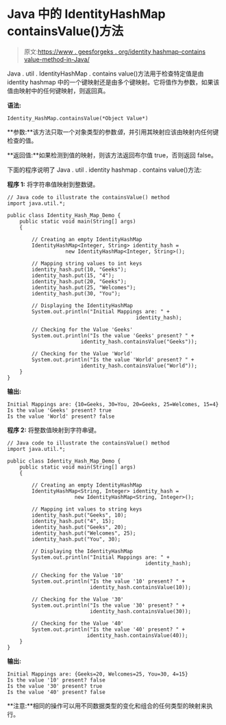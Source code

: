 # Java 中的 IdentityHashMap containsValue()方法

> 原文:[https://www . geesforgeks . org/identity hashmap-contains value-method-in-Java/](https://www.geeksforgeeks.org/identityhashmap-containsvalue-method-in-java/)

Java . util . IdentityHashMap . contains value()方法用于检查特定值是由 identity hashmap 中的一个键映射还是由多个键映射。它将值作为参数，如果该值由映射中的任何键映射，则返回真。

**语法:**

```
Identity_HashMap.containsValue(*Object Value*)
```

**参数:**该方法只取一个对象类型的参数*值*，并引用其映射应该由映射内任何键检查的值。

**返回值:**如果检测到值的映射，则该方法返回布尔值 true，否则返回 false。

下面的程序说明了 Java . util . identity hashmap . contains value()方法:

**程序 1:** 将字符串值映射到整数键。

```
// Java code to illustrate the containsValue() method
import java.util.*;

public class Identity_Hash_Map_Demo {
    public static void main(String[] args)
    {

        // Creating an empty IdentityHashMap
        IdentityHashMap<Integer, String> identity_hash = 
                   new IdentityHashMap<Integer, String>();

        // Mapping string values to int keys
        identity_hash.put(10, "Geeks");
        identity_hash.put(15, "4");
        identity_hash.put(20, "Geeks");
        identity_hash.put(25, "Welcomes");
        identity_hash.put(30, "You");

        // Displaying the IdentityHashMap
        System.out.println("Initial Mappings are: " +
                                          identity_hash);

        // Checking for the Value 'Geeks'
        System.out.println("Is the value 'Geeks' present? " + 
                        identity_hash.containsValue("Geeks"));

        // Checking for the Value 'World'
        System.out.println("Is the value 'World' present? " + 
                        identity_hash.containsValue("World"));
    }
}
```

**输出:**

```
Initial Mappings are: {10=Geeks, 30=You, 20=Geeks, 25=Welcomes, 15=4}
Is the value 'Geeks' present? true
Is the value 'World' present? false

```

**程序 2:** 将整数值映射到字符串键。

```
// Java code to illustrate the containsValue() method
import java.util.*;

public class Identity_Hash_Map_Demo {
    public static void main(String[] args)
    {

        // Creating an empty IdentityHashMap
        IdentityHashMap<String, Integer> identity_hash = 
                      new IdentityHashMap<String, Integer>();

        // Mapping int values to string keys
        identity_hash.put("Geeks", 10);
        identity_hash.put("4", 15);
        identity_hash.put("Geeks", 20);
        identity_hash.put("Welcomes", 25);
        identity_hash.put("You", 30);

        // Displaying the IdentityHashMap
        System.out.println("Initial Mappings are: " + 
                                             identity_hash);

        // Checking for the Value '10'
        System.out.println("Is the value '10' present? " + 
                           identity_hash.containsValue(10));

        // Checking for the Value '30'
        System.out.println("Is the value '30' present? " + 
                           identity_hash.containsValue(30));

        // Checking for the Value '40'
        System.out.println("Is the value '40' present? " + 
                          identity_hash.containsValue(40));
    }
}
```

**输出:**

```
Initial Mappings are: {Geeks=20, Welcomes=25, You=30, 4=15}
Is the value '10' present? false
Is the value '30' present? true
Is the value '40' present? false

```

**注意:**相同的操作可以用不同数据类型的变化和组合的任何类型的映射来执行。